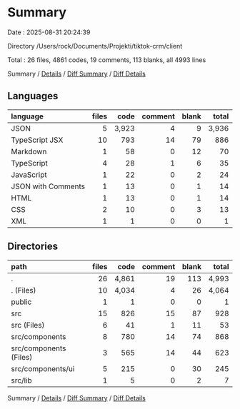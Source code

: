 # Summary

Date : 2025-08-31 20:24:39

Directory /Users/rock/Documents/Projekti/tiktok-crm/client

Total : 26 files,  4861 codes, 19 comments, 113 blanks, all 4993 lines

Summary / [Details](details.md) / [Diff Summary](diff.md) / [Diff Details](diff-details.md)

## Languages
| language | files | code | comment | blank | total |
| :--- | ---: | ---: | ---: | ---: | ---: |
| JSON | 5 | 3,923 | 4 | 9 | 3,936 |
| TypeScript JSX | 10 | 793 | 14 | 79 | 886 |
| Markdown | 1 | 58 | 0 | 12 | 70 |
| TypeScript | 4 | 28 | 1 | 6 | 35 |
| JavaScript | 1 | 22 | 0 | 2 | 24 |
| JSON with Comments | 1 | 13 | 0 | 1 | 14 |
| HTML | 1 | 13 | 0 | 1 | 14 |
| CSS | 2 | 10 | 0 | 3 | 13 |
| XML | 1 | 1 | 0 | 0 | 1 |

## Directories
| path | files | code | comment | blank | total |
| :--- | ---: | ---: | ---: | ---: | ---: |
| . | 26 | 4,861 | 19 | 113 | 4,993 |
| . (Files) | 10 | 4,034 | 4 | 26 | 4,064 |
| public | 1 | 1 | 0 | 0 | 1 |
| src | 15 | 826 | 15 | 87 | 928 |
| src (Files) | 6 | 41 | 1 | 11 | 53 |
| src/components | 8 | 780 | 14 | 74 | 868 |
| src/components (Files) | 3 | 565 | 14 | 44 | 623 |
| src/components/ui | 5 | 215 | 0 | 30 | 245 |
| src/lib | 1 | 5 | 0 | 2 | 7 |

Summary / [Details](details.md) / [Diff Summary](diff.md) / [Diff Details](diff-details.md)